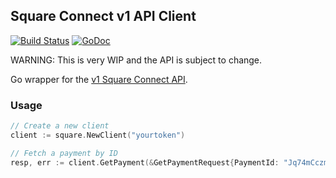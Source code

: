 ## Square Connect v1 API Client

[![Build Status](https://travis-ci.org/greggroth/square.svg?branch=master)](https://travis-ci.org/greggroth/square)
[![GoDoc](https://godoc.org/github.com/greggroth/square?status.svg)](https://godoc.org/github.com/greggroth/square)

WARNING:  This is very WIP and the API is subject to change.

Go wrapper for the [v1 Square Connect API](https://docs.connect.squareup.com/api/connect/v1/).

### Usage

```go
// Create a new client
client := square.NewClient("yourtoken")

// Fetch a payment by ID
resp, err := client.GetPayment(&GetPaymentRequest{PaymentId: "Jq74mCczmFXk1tC10GB"})
```
